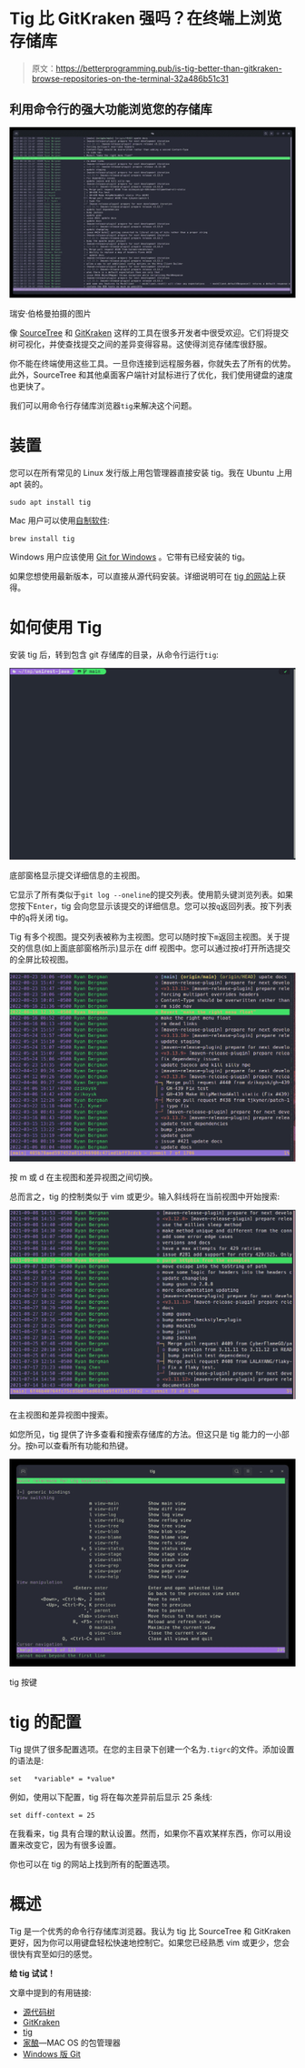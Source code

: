 # Tig 比 GitKraken 强吗？在终端上浏览存储库

> 原文：<https://betterprogramming.pub/is-tig-better-than-gitkraken-browse-repositories-on-the-terminal-32a486b51c31>

## 利用命令行的强大功能浏览您的存储库

![](img/2b152b5ca7d3495554d989f75a31f68e.png)

瑞安·伯格曼拍摄的图片

像 [SourceTree](https://www.sourcetreeapp.com/) 和 [GitKraken](https://www.gitkraken.com/) 这样的工具在很多开发者中很受欢迎。它们将提交树可视化，并使查找提交之间的差异变得容易。这使得浏览存储库很舒服。

你不能在终端使用这些工具。一旦你连接到远程服务器，你就失去了所有的优势。此外，SourceTree 和其他桌面客户端针对鼠标进行了优化，我们使用键盘的速度也更快了。

我们可以用命令行存储库浏览器`tig`来解决这个问题。

# 装置

您可以在所有常见的 Linux 发行版上用包管理器直接安装 tig。我在 Ubuntu 上用 apt 装的。

```
sudo apt install tig
```

Mac 用户可以使用[自制软件](https://brew.sh/):

```
brew install tig
```

Windows 用户应该使用 [Git for Windows](https://gitforwindows.org/) 。它带有已经安装的 tig。

如果您想使用最新版本，可以直接从源代码安装。详细说明可在 [tig 的网站](https://jonas.github.io/tig/INSTALL.html)上获得。

# 如何使用 Tig

安装 tig 后，转到包含 git 存储库的目录，从命令行运行`tig`:

![](img/10ef8d6e6a96a8eb1dfdc6fc70ec2db7.png)

底部窗格显示提交详细信息的主视图。

它显示了所有类似于`git log --oneline`的提交列表。使用箭头键浏览列表。如果您按下`Enter`，tig 会向您显示该提交的详细信息。您可以按`q`返回列表。按下列表中的`q`将关闭 tig。

Tig 有多个视图。提交列表被称为主视图。您可以随时按下`m`返回主视图。关于提交的信息(如上面底部窗格所示)显示在 diff 视图中。您可以通过按`d`打开所选提交的全屏比较视图。

![](img/f103611f333cb8525121fd1446771ddd.png)

按 m 或 d 在主视图和差异视图之间切换。

总而言之，tig 的控制类似于 vim 或更少。输入斜线将在当前视图中开始搜索:

![](img/4a9bd9b036281bd326a4d2d6a8eac1df.png)

在主视图和差异视图中搜索。

如您所见，tig 提供了许多查看和搜索存储库的方法。但这只是 tig 能力的一小部分。按`h`可以查看所有功能和热键。

![](img/b07fe3ac773854fcde8ebd42e9172cd2.png)

tig 按键

# tig 的配置

Tig 提供了很多配置选项。在您的主目录下创建一个名为`.tigrc`的文件。添加设置的语法是:

```
set   *variable* = *value*
```

例如，使用以下配置，tig 将在每次差异前后显示 25 条线:

```
set diff-context = 25
```

在我看来，tig 具有合理的默认设置。然而，如果你不喜欢某样东西，你可以用设置来改变它，因为有很多设置。

你也可以在 tig 的网站上找到所有的配置选项。

# 概述

Tig 是一个优秀的命令行存储库浏览器。我认为 tig 比 SourceTree 和 GitKraken 更好，因为你可以用键盘轻松快速地控制它。如果您已经熟悉 vim 或更少，您会很快有宾至如归的感觉。

**给 tig 试试！**

文章中提到的有用链接:

*   [源代码树](https://www.sourcetreeapp.com/)
*   [GitKraken](https://www.gitkraken.com/)
*   [tig](https://jonas.github.io/tig/)
*   [家酿](https://brew.sh/)—MAC OS 的包管理器
*   [Windows 版 Git](https://gitforwindows.org/)